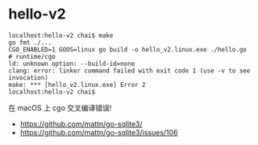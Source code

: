 # hello-v2

```
localhost:hello-v2 chai$ make
go fmt ./...
CGO_ENABLED=1 GOOS=linux go build -o hello_v2.linux.exe ./hello.go
# runtime/cgo
ld: unknown option: --build-id=none
clang: error: linker command failed with exit code 1 (use -v to see invocation)
make: *** [hello_v2.linux.exe] Error 2
localhost:hello-v2 chai$ 
```

在 macOS 上 cgo 交叉编译错误!

- https://github.com/mattn/go-sqlite3/
- https://github.com/mattn/go-sqlite3/issues/106

